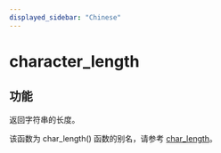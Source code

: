 ```yaml
---
displayed_sidebar: "Chinese"
---
```


# character_length

## 功能

返回字符串的长度。

该函数为 char_length() 函数的别名，请参考 [char_length](/sql-reference/sql-functions/string-functions/char_length.md)。
